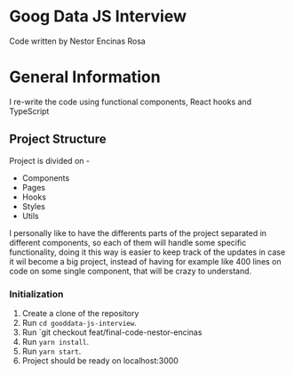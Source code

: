 # Goog Data JS Interview

Code written by Nestor Encinas Rosa

# General Information

I re-write the code using functional components, React hooks and TypeScript

## Project Structure

Project is divided on -

- Components
- Pages
- Hooks
- Styles
- Utils

I personally like to have the differents parts of the project separated in different components, so each of them will handle some specific functionality, doing it this way is easier to keep track of the updates in case it wil become a big project, instead of having for example like 400 lines on code on some single component, that will be crazy to understand.

### Initialization

1. Create a clone of the repository
2. Run `cd gooddata-js-interview`.
3. Run `git checkout feat/final-code-nestor-encinas
4. Run `yarn install`.
5. Run `yarn start`.
6. Project should be ready on localhost:3000
